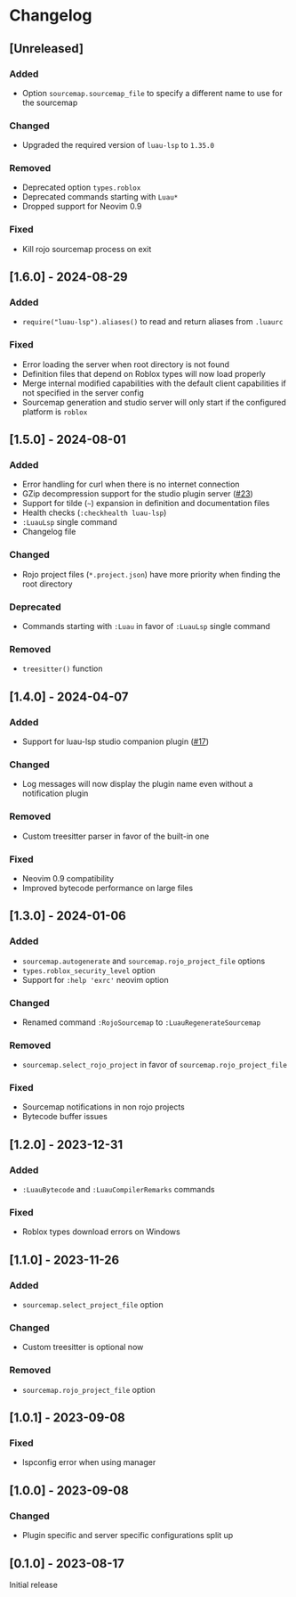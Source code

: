 # Changelog

## [Unreleased]

### Added

- Option `sourcemap.sourcemap_file` to specify a different name to use for the sourcemap

### Changed

- Upgraded the required version of `luau-lsp` to `1.35.0`

### Removed

- Deprecated option `types.roblox`
- Deprecated commands starting with `Luau*`
- Dropped support for Neovim 0.9

### Fixed

- Kill rojo sourcemap process on exit

## [1.6.0] - 2024-08-29

### Added

- `require("luau-lsp").aliases()` to read and return aliases from `.luaurc`

### Fixed

- Error loading the server when root directory is not found
- Definition files that depend on Roblox types will now load properly
- Merge internal modified capabilities with the default client capabilities if not specified in the server config
- Sourcemap generation and studio server will only start if the configured platform is `roblox`

## [1.5.0] - 2024-08-01

### Added

- Error handling for curl when there is no internet connection
- GZip decompression support for the studio plugin server ([#23](https://github.com/lopi-py/luau-lsp.nvim/pull/23))
- Support for tilde (`~`) expansion in definition and documentation files
- Health checks (`:checkhealth luau-lsp`)
- `:LuauLsp` single command
- Changelog file

### Changed

- Rojo project files (`*.project.json`) have more priority when finding the root directory

### Deprecated

- Commands starting with `:Luau` in favor of `:LuauLsp` single command

### Removed

- `treesitter()` function

## [1.4.0] - 2024-04-07

### Added

- Support for luau-lsp studio companion plugin ([#17](https://github.com/lopi-py/luau-lsp.nvim/pull/17))

### Changed

- Log messages will now display the plugin name even without a notification plugin

### Removed

- Custom treesitter parser in favor of the built-in one

### Fixed

- Neovim 0.9 compatibility
- Improved bytecode performance on large files

## [1.3.0] - 2024-01-06

### Added

- `sourcemap.autogenerate` and `sourcemap.rojo_project_file` options
- `types.roblox_security_level` option
- Support for `:help 'exrc'` neovim option

### Changed

- Renamed command `:RojoSourcemap` to `:LuauRegenerateSourcemap`

### Removed

- `sourcemap.select_rojo_project` in favor of `sourcemap.rojo_project_file`

### Fixed

- Sourcemap notifications in non rojo projects
- Bytecode buffer issues

## [1.2.0] - 2023-12-31

### Added

- `:LuauBytecode` and `:LuauCompilerRemarks` commands

### Fixed

- Roblox types download errors on Windows

## [1.1.0] - 2023-11-26

### Added

- `sourcemap.select_project_file` option

### Changed

- Custom treesitter is optional now

### Removed

- `sourcemap.rojo_project_file` option

## [1.0.1] - 2023-09-08

### Fixed

- lspconfig error when using manager

## [1.0.0] - 2023-09-08

### Changed

- Plugin specific and server specific configurations split up

## [0.1.0] - 2023-08-17

Initial release

